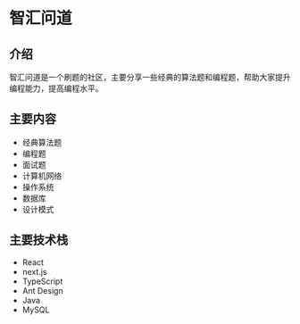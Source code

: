 # 智汇问道

## 介绍

智汇问道是一个刷题的社区，主要分享一些经典的算法题和编程题，帮助大家提升编程能力，提高编程水平。

## 主要内容

-   经典算法题
-   编程题
-   面试题
-   计算机网络
-   操作系统
-   数据库
-   设计模式

## 主要技术栈

-   React
-   next.js
-   TypeScript
-   Ant Design
-   Java
-   MySQL
